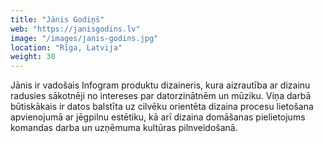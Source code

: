 ```yaml
---
title: "Jānis Godiņš"
web: "https://janisgodins.lv"
image: "/images/janis-godins.jpg"
location: "Rīga, Latvija"
weight: 30
---
```


Jānis ir vadošais Infogram produktu dizaineris, kura aizrautība ar dizainu radusies sākotnēji no intereses par datorzinātnēm un mūziku. Viņa darbā būtiskākais ir datos balstīta uz cilvēku orientēta dizaina procesu lietošana apvienojumā ar jēgpilnu estētiku, kā arī dizaina domāšanas pielietojums komandas darba un uzņēmuma kultūras pilnveidošanā.
